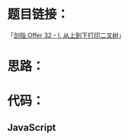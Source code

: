 # 题目链接：

「[剑指 Offer 32 - I. 从上到下打印二叉树](https://leetcode-cn.com/problems/cong-shang-dao-xia-da-yin-er-cha-shu-lcof/)」

# 思路：



# 代码：

## JavaScript

```javascript

```


